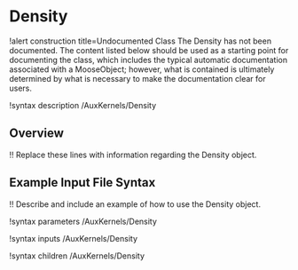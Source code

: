 # Density

!alert construction title=Undocumented Class
The Density has not been documented. The content listed below should be used as a starting point for
documenting the class, which includes the typical automatic documentation associated with a
MooseObject; however, what is contained is ultimately determined by what is necessary to make the
documentation clear for users.

!syntax description /AuxKernels/Density

## Overview

!! Replace these lines with information regarding the Density object.

## Example Input File Syntax

!! Describe and include an example of how to use the Density object.

!syntax parameters /AuxKernels/Density

!syntax inputs /AuxKernels/Density

!syntax children /AuxKernels/Density

